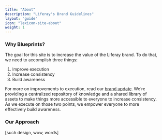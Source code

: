 ```yaml
---
title: "About"
description: "Liferay's Brand Guidelines"
layout: "guide"
icon: "lexicon-site-about"
weight: 1
---
```


### Why Blueprints?

The goal for this site is to increase the value of the Liferay brand. To do that, we need to accomplish three things:

1.  Improve execution
1.  Increase consistency
1.  Build awareness

For more on improvements to execution, read our [brand update](link-to-post). We’re providing a centralized repository of knowledge and a shared library of assets to make things more accessible to everyone to increase consistency. As we execute on those two points, we empower everyone to more effectively build awareness.

### Our Approach

[such design, wow, words]
